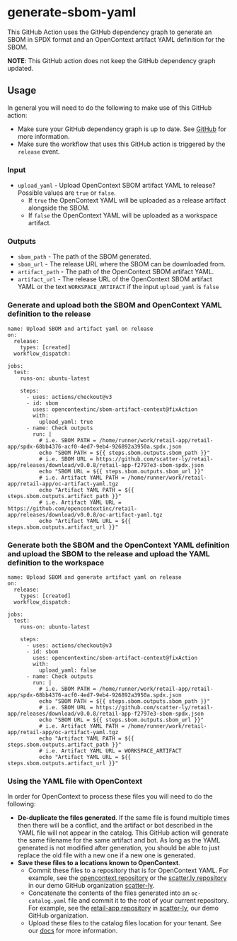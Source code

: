 # generate-sbom-yaml

This GitHub Action uses the GitHub dependency graph to generate an SBOM in SPDX format and an OpenContext artifact YAML definition for the SBOM.

**NOTE**: This GitHub action does not keep the GitHub dependency graph updated.

## Usage

In general you will need to do the following to make use of this GitHub action:

- Make sure your GitHub dependency graph is up to date. See [GitHub](https://docs.github.com/en/code-security/supply-chain-security/understanding-your-software-supply-chain/using-the-dependency-submission-api) for more information.
- Make sure the workflow that uses this GitHub action is triggered by the `release` event.

### Input

- `upload_yaml` - Upload OpenContext SBOM artifact YAML to release? Possible values are `true` or `false`.
  - If `true` the OpenContext YAML will be uploaded as a release artifact alongside the SBOM.
  - If `false` the OpenContext YAML will be uploaded as a workspace artifact.

### Outputs

- `sbom_path` - The path of the SBOM generated.
- `sbom_url` - The release URL where the SBOM can be downloaded from.
- `artifact_path` - The path of the OpenContext SBOM artifact YAML.
- `artifact_url` - The release URL of the OpenContext SBOM artifact YAML or the text `WORKSPACE_ARTIFACT` if the input `upload_yaml` is `false`

### Generate and upload both the SBOM and OpenContext YAML definition to the release

```
name: Upload SBOM and artifact yaml on release
on:
  release:
    types: [created]
  workflow_dispatch:

jobs:
  test:
    runs-on: ubuntu-latest

    steps:
      - uses: actions/checkout@v3
      - id: sbom
        uses: opencontextinc/sbom-artifact-context@fixAction
        with:
          upload_yaml: true
      - name: Check outputs
        run: |
          # i.e. SBOM PATH = /home/runner/work/retail-app/retail-app/spdx-68bb4376-acf0-4ed7-9eb4-926892a3950a.spdx.json
          echo "SBOM PATH = ${{ steps.sbom.outputs.sbom_path }}"
          # i.e. SBOM URL = https://github.com/scatter-ly/retail-app/releases/download/v0.0.8/retail-app-f2797e3-sbom-spdx.json
          echo "SBOM URL = ${{ steps.sbom.outputs.sbom_url }}"
          # i.e. Artifact YAML PATH = /home/runner/work/retail-app/retail-app/oc-artifact-yaml.tgz
          echo "Artifact YAML PATH = ${{ steps.sbom.outputs.artifact_path }}"
          # i.e. Artifact YAML URL = https://github.com/opencontextinc/retail-app/releases/download/v0.0.8/oc-artifact-yaml.tgz
          echo "Artifact YAML URL = ${{ steps.sbom.outputs.artifact_url }}"
```

### Generate both the SBOM and the OpenContext YAML definition and upload the SBOM to the release and upload the YAML definition to the workspace

```
name: Upload SBOM and generate artifact yaml on release
on:
  release:
    types: [created]
  workflow_dispatch:

jobs:
  test:
    runs-on: ubuntu-latest

    steps:
      - uses: actions/checkout@v3
      - id: sbom
        uses: opencontextinc/sbom-artifact-context@fixAction
        with:
          upload_yaml: false
      - name: Check outputs
        run: |
          # i.e. SBOM PATH = /home/runner/work/retail-app/retail-app/spdx-68bb4376-acf0-4ed7-9eb4-926892a3950a.spdx.json
          echo "SBOM PATH = ${{ steps.sbom.outputs.sbom_path }}"
          # i.e. SBOM URL = https://github.com/scatter-ly/retail-app/releases/download/v0.0.8/retail-app-f2797e3-sbom-spdx.json
          echo "SBOM URL = ${{ steps.sbom.outputs.sbom_url }}"
          # i.e. Artifact YAML PATH = /home/runner/work/retail-app/retail-app/oc-artifact-yaml.tgz
          echo "Artifact YAML PATH = ${{ steps.sbom.outputs.artifact_path }}"
          # i.e. Artifact YAML URL = WORKSPACE_ARTIFACT
          echo "Artifact YAML URL = ${{ steps.sbom.outputs.artifact_url }}"
```

### Using the YAML file with OpenContext

In order for OpenContext to process these files you will need to do the following:

- **De-duplicate the files generated**. If the same file is found multiple times then there will be a conflict, and the artifact or bot described in the YAML file will not appear in the catalog. This GitHub action will generate the same filename for the same artifact and bot. As long as the YAML generated is not modified after generation, you should be able to just replace the old file with a new one if a new one is generated.
- **Save these files to a locations known to OpenContext**.
  - Commit these files to a repository that is for OpenContext YAML. For example, see the [opencontext repository](https://github.com/scatter-ly/opencontext) or the [scatter.ly repository](https://github.com/scatter-ly/scatter.ly) in our demo GitHub organization [scatter-ly](https://github.com/scatter-ly).
  - Concatenate the contents of the files generated into an `oc-catalog.yaml` file and commit it to the root of your current repository. For example, see the [retail-app repository](https://github.com/scatter-ly/retail-app) in [scatter-ly](https://github.com/scatter-ly), our demo GitHub organization.
  - Upload these files to the catalog files location for your tenant. See our [docs](https://docs.opencontext.com/docs/getting-started/client-portal#catalog-files) for more information.
